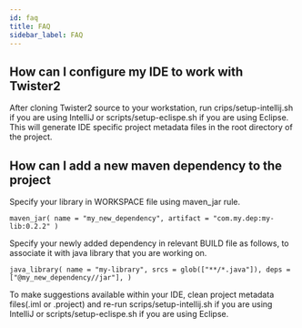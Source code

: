 ```yaml
---
id: faq
title: FAQ
sidebar_label: FAQ
---
```


## How can I configure my IDE to work with Twister2

After cloning Twister2 source to your workstation, run crips/setup-intellij.sh if you are using IntelliJ or scripts/setup-eclispe.sh if you are using Eclipse. This will generate IDE specific project metadata files in the root directory of the project.

## How can I add a new maven dependency to the project

Specify your library in WORKSPACE file using maven\_jar rule.

`maven_jar( name = "my_new_dependency", artifact = "com.my.dep:my-lib:0.2.2" )`

Specify your newly added dependency in relevant BUILD file as follows, to associate it with java library that you are working on.

`java_library( name = "my-library", srcs = glob(["**/*.java"]), deps = ["@my_new_dependency//jar"], )`

To make suggestions available within your IDE, clean project metadata files\(.iml or .project\) and re-run scrips/setup-intellij.sh if you are using IntelliJ or scripts/setup-eclispe.sh if you are using Eclipse.

